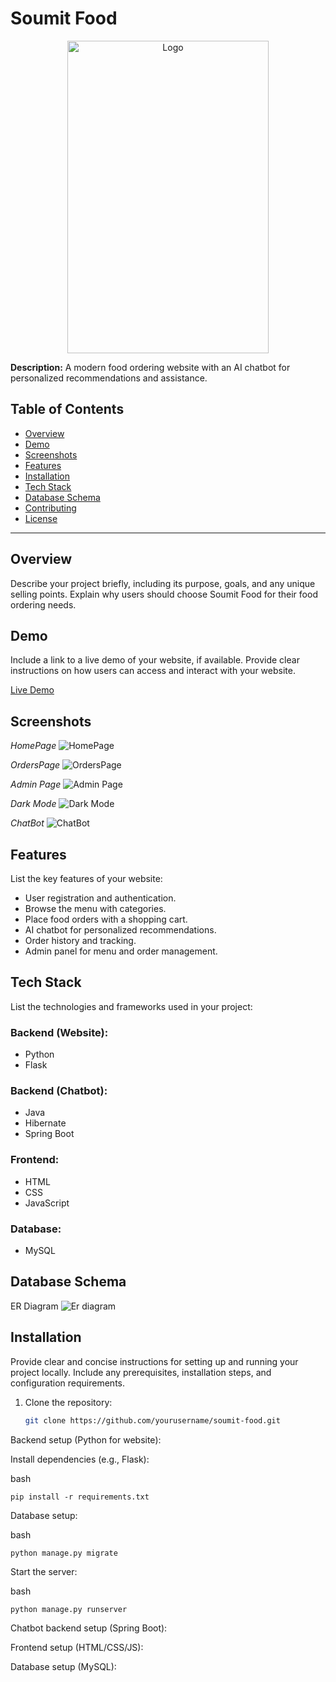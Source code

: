 # Soumit Food



<p align="center">
  <img src="https://github.com/Soumit-Das/Soumit_Food_Website/blob/master/Frontend/Images/food%20website%20logo.png" alt="Logo" width="80%" height="500">
</p>

**Description:** A modern food ordering website with an AI chatbot for personalized recommendations and assistance.

## Table of Contents

- [Overview](#overview)
- [Demo](#demo)
- [Screenshots](#screenshots)
- [Features](#features)
- [Installation](#installation)
- [Tech Stack](#tech-stack)
- [Database Schema](#database-schema)
- [Contributing](#contributing)
- [License](#license)

---

## Overview

Describe your project briefly, including its purpose, goals, and any unique selling points. Explain why users should choose Soumit Food for their food ordering needs.

## Demo

Include a link to a live demo of your website, if available. Provide clear instructions on how users can access and interact with your website.

[Live Demo](https://your-demo-url.com) 

## Screenshots

*HomePage*
![HomePage](https://github.com/Soumit-Das/Soumit_Food_Website/blob/master/Frontend/Images/home%20page.png)


*OrdersPage*
![OrdersPage](https://github.com/Soumit-Das/Soumit_Food_Website/blob/master/Frontend/Images/orders%20page.png)

*Admin Page*
![Admin Page](https://github.com/Soumit-Das/Soumit_Food_Website/blob/master/Frontend/Images/admin%20page.png)

*Dark Mode*
![Dark Mode](https://github.com/Soumit-Das/Soumit_Food_Website/blob/master/Frontend/Images/admin%20page%20dark.png)

*ChatBot*
![ChatBot](https://github.com/Soumit-Das/Soumit_Food_Website/blob/master/Frontend/Images/Chatbot%20page.png)


## Features

List the key features of your website:

- User registration and authentication.
- Browse the menu with categories.
- Place food orders with a shopping cart.
- AI chatbot for personalized recommendations.
- Order history and tracking.
- Admin panel for menu and order management.



## Tech Stack

List the technologies and frameworks used in your project:

### Backend (Website):

- Python
- Flask

### Backend (Chatbot):

- Java
- Hibernate
- Spring Boot

### Frontend:

- HTML
-  CSS
-   JavaScript

### Database:

- MySQL

## Database Schema


ER Diagram
![Er diagram](https://github.com/Soumit-Das/Soumit_Food_Website/blob/master/Frontend/Images/food%20website%20ER%20diagram.png)


## Installation

Provide clear and concise instructions for setting up and running your project locally. Include any prerequisites, installation steps, and configuration requirements.

1. Clone the repository:

   ```bash
   git clone https://github.com/yourusername/soumit-food.git
   ```


Backend setup (Python for website):

Install dependencies (e.g., Flask):

bash
```
pip install -r requirements.txt
```
Database setup:

bash
```
python manage.py migrate
```
Start the server:

bash
```
python manage.py runserver
```
Chatbot backend setup (Spring Boot):


Frontend setup (HTML/CSS/JS):

Database setup (MySQL):


